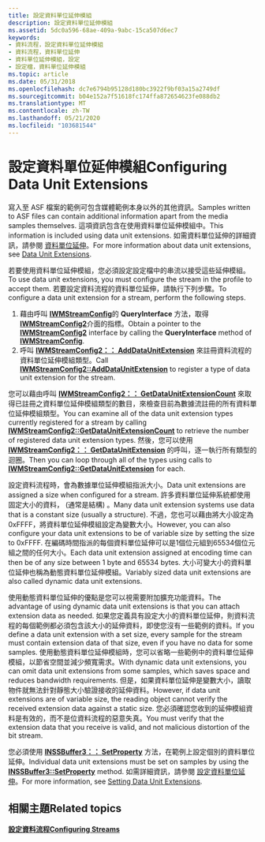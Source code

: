 ```yaml
---
title: 設定資料單位延伸模組
description: 設定資料單位延伸模組
ms.assetid: 5dc0a596-68ae-409a-9abc-15ca507d6ec7
keywords:
- 資料流程，設定資料單位延伸模組
- 資料流程，資料單位延伸
- 資料單位延伸模組，設定
- 設定檔，資料單位延伸模組
ms.topic: article
ms.date: 05/31/2018
ms.openlocfilehash: dc7e6794b95128d180bc3922f9bf03a15a2749df
ms.sourcegitcommit: b04e152a7f51618fc174ffa872654623fe088db2
ms.translationtype: MT
ms.contentlocale: zh-TW
ms.lasthandoff: 05/21/2020
ms.locfileid: "103681544"
---
```

# <a name="configuring-data-unit-extensions"></a><span data-ttu-id="203ce-107">設定資料單位延伸模組</span><span class="sxs-lookup"><span data-stu-id="203ce-107">Configuring Data Unit Extensions</span></span>

<span data-ttu-id="203ce-108">寫入至 ASF 檔案的範例可包含媒體範例本身以外的其他資訊。</span><span class="sxs-lookup"><span data-stu-id="203ce-108">Samples written to ASF files can contain additional information apart from the media samples themselves.</span></span> <span data-ttu-id="203ce-109">這項資訊包含在使用資料單位延伸模組中。</span><span class="sxs-lookup"><span data-stu-id="203ce-109">This information is included using data unit extensions.</span></span> <span data-ttu-id="203ce-110">如需資料單位延伸的詳細資訊，請參閱 [資料單位延伸](data-unit-extensions.md)。</span><span class="sxs-lookup"><span data-stu-id="203ce-110">For more information about data unit extensions, see [Data Unit Extensions](data-unit-extensions.md).</span></span>

<span data-ttu-id="203ce-111">若要使用資料單位延伸模組，您必須設定設定檔中的串流以接受這些延伸模組。</span><span class="sxs-lookup"><span data-stu-id="203ce-111">To use data unit extensions, you must configure the stream in the profile to accept them.</span></span> <span data-ttu-id="203ce-112">若要設定資料流程的資料單位延伸，請執行下列步驟。</span><span class="sxs-lookup"><span data-stu-id="203ce-112">To configure a data unit extension for a stream, perform the following steps.</span></span>

1.  <span data-ttu-id="203ce-113">藉由呼叫 [**IWMStreamConfig**](/previous-versions/windows/desktop/api/wmsdkidl/nn-wmsdkidl-iwmstreamconfig)的 **QueryInterface** 方法，取得 [**IWMStreamConfig2**](/previous-versions/windows/desktop/api/wmsdkidl/nn-wmsdkidl-iwmstreamconfig2)介面的指標。</span><span class="sxs-lookup"><span data-stu-id="203ce-113">Obtain a pointer to the [**IWMStreamConfig2**](/previous-versions/windows/desktop/api/wmsdkidl/nn-wmsdkidl-iwmstreamconfig2) interface by calling the **QueryInterface** method of [**IWMStreamConfig**](/previous-versions/windows/desktop/api/wmsdkidl/nn-wmsdkidl-iwmstreamconfig).</span></span>
2.  <span data-ttu-id="203ce-114">呼叫 [**IWMStreamConfig2：： AddDataUnitExtension**](/previous-versions/windows/desktop/api/Wmsdkidl/nf-wmsdkidl-iwmstreamconfig2-adddataunitextension) 來註冊資料流程的資料單位延伸模組類型。</span><span class="sxs-lookup"><span data-stu-id="203ce-114">Call [**IWMStreamConfig2::AddDataUnitExtension**](/previous-versions/windows/desktop/api/Wmsdkidl/nf-wmsdkidl-iwmstreamconfig2-adddataunitextension) to register a type of data unit extension for the stream.</span></span>

<span data-ttu-id="203ce-115">您可以藉由呼叫 [**IWMStreamConfig2：： GetDataUnitExtensionCount**](/previous-versions/windows/desktop/api/wmsdkidl/nf-wmsdkidl-iwmstreamconfig2-getdataunitextensioncount) 來取得已註冊之資料單位延伸模組類型的數目，來檢查目前為數據流註冊的所有資料單位延伸模組類型。</span><span class="sxs-lookup"><span data-stu-id="203ce-115">You can examine all of the data unit extension types currently registered for a stream by calling [**IWMStreamConfig2::GetDataUnitExtensionCount**](/previous-versions/windows/desktop/api/wmsdkidl/nf-wmsdkidl-iwmstreamconfig2-getdataunitextensioncount) to retrieve the number of registered data unit extension types.</span></span> <span data-ttu-id="203ce-116">然後，您可以使用 [**IWMStreamConfig2：： GetDataUnitExtension**](/previous-versions/windows/desktop/api/Wmsdkidl/nf-wmsdkidl-iwmstreamconfig2-getdataunitextension) 的呼叫，逐一執行所有類型的迴圈。</span><span class="sxs-lookup"><span data-stu-id="203ce-116">Then you can loop through all of the types using calls to [**IWMStreamConfig2::GetDataUnitExtension**](/previous-versions/windows/desktop/api/Wmsdkidl/nf-wmsdkidl-iwmstreamconfig2-getdataunitextension) for each.</span></span>

<span data-ttu-id="203ce-117">設定資料流程時，會為數據單位延伸模組指派大小。</span><span class="sxs-lookup"><span data-stu-id="203ce-117">Data unit extensions are assigned a size when configured for a stream.</span></span> <span data-ttu-id="203ce-118">許多資料單位延伸系統都使用固定大小的資料， (通常是結構) 。</span><span class="sxs-lookup"><span data-stu-id="203ce-118">Many data unit extension systems use data that is a constant size (usually a structure).</span></span> <span data-ttu-id="203ce-119">不過，您也可以藉由將大小設定為0xFFFF，將資料單位延伸模組設定為變數大小。</span><span class="sxs-lookup"><span data-stu-id="203ce-119">However, you can also configure your data unit extensions to be of variable size by setting the size to 0xFFFF.</span></span> <span data-ttu-id="203ce-120">在編碼時間指派的每個資料單位延伸可以是1個位元組到65534個位元組之間的任何大小。</span><span class="sxs-lookup"><span data-stu-id="203ce-120">Each data unit extension assigned at encoding time can then be of any size between 1 byte and 65534 bytes.</span></span> <span data-ttu-id="203ce-121">大小可變大小的資料單位延伸也稱為動態資料單位延伸模組。</span><span class="sxs-lookup"><span data-stu-id="203ce-121">Variably sized data unit extensions are also called dynamic data unit extensions.</span></span>

<span data-ttu-id="203ce-122">使用動態資料單位延伸的優點是您可以視需要附加擴充功能資料。</span><span class="sxs-lookup"><span data-stu-id="203ce-122">The advantage of using dynamic data unit extensions is that you can attach extension data as needed.</span></span> <span data-ttu-id="203ce-123">如果您定義具有設定大小的資料單位延伸，則資料流程的每個範例都必須包含該大小的延伸資料，即使您沒有一些範例的資料。</span><span class="sxs-lookup"><span data-stu-id="203ce-123">If you define a data unit extension with a set size, every sample for the stream must contain extension data of that size, even if you have no data for some samples.</span></span> <span data-ttu-id="203ce-124">使用動態資料單位延伸模組時，您可以省略一些範例中的資料單位延伸模組，以節省空間並減少頻寬需求。</span><span class="sxs-lookup"><span data-stu-id="203ce-124">With dynamic data unit extensions, you can omit data unit extensions from some samples, which saves space and reduces bandwidth requirements.</span></span> <span data-ttu-id="203ce-125">但是，如果資料單位延伸是變數大小，讀取物件就無法針對靜態大小驗證接收的延伸資料。</span><span class="sxs-lookup"><span data-stu-id="203ce-125">However, if data unit extensions are of variable size, the reading object cannot verify the received extension data against a static size.</span></span> <span data-ttu-id="203ce-126">您必須確認您收到的延伸模組資料是有效的，而不是位資料流程的惡意失真。</span><span class="sxs-lookup"><span data-stu-id="203ce-126">You must verify that the extension data that you receive is valid, and not malicious distortion of the bit stream.</span></span>

<span data-ttu-id="203ce-127">您必須使用 [**INSSBuffer3：： SetProperty**](/previous-versions/windows/desktop/api/Wmsbuffer/nf-wmsbuffer-inssbuffer3-setproperty) 方法，在範例上設定個別的資料單位延伸。</span><span class="sxs-lookup"><span data-stu-id="203ce-127">Individual data unit extensions must be set on samples by using the [**INSSBuffer3::SetProperty**](/previous-versions/windows/desktop/api/Wmsbuffer/nf-wmsbuffer-inssbuffer3-setproperty) method.</span></span> <span data-ttu-id="203ce-128">如需詳細資訊，請參閱 [設定資料單位延伸](setting-data-unit-extensions.md)。</span><span class="sxs-lookup"><span data-stu-id="203ce-128">For more information, see [Setting Data Unit Extensions](setting-data-unit-extensions.md).</span></span>

## <a name="related-topics"></a><span data-ttu-id="203ce-129">相關主題</span><span class="sxs-lookup"><span data-stu-id="203ce-129">Related topics</span></span>

<dl> <dt>

[<span data-ttu-id="203ce-130">**設定資料流程**</span><span class="sxs-lookup"><span data-stu-id="203ce-130">**Configuring Streams**</span></span>](configuring-streams.md)
</dt> </dl>

 

 




